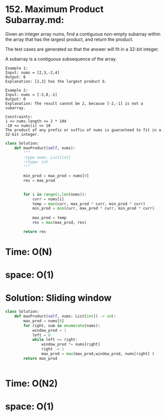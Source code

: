 # 152. Maximum Product Subarray.md:


Given an integer array nums, find a contiguous non-empty subarray within the array that has the largest product, and return the product.

The test cases are generated so that the answer will fit in a 32-bit integer.

A subarray is a contiguous subsequence of the array.

```
Example 1:
Input: nums = [2,3,-2,4]
Output: 6
Explanation: [2,3] has the largest product 6.
```
```
Example 2:
Input: nums = [-2,0,-1]
Output: 0
Explanation: The result cannot be 2, because [-2,-1] is not a subarray.
 ```
```
Constraints:
1 <= nums.length <= 2 * 104
-10 <= nums[i] <= 10
The product of any prefix or suffix of nums is guaranteed to fit in a 32-bit integer.
```

```python
class Solution:    
    def maxProduct(self, nums):
        """
        :type nums: List[int]
        :rtype: int
        """

        min_prod = max_prod = nums[0]
        res = max_prod
        

        for i in range(1,len(nums)):
            curr = nums[i]
            temp = max(curr, max_prod * curr, min_prod * curr)
            min_prod = min(curr, max_prod * curr, min_prod * curr)
            
            max_prod = temp
            res = max(max_prod, res)

        return res
```        
        
# Time: O(N)
# space: O(1)


# Solution: Sliding window

```python
class Solution:
    def maxProduct(self, nums: List[int]) -> int:
        max_prod = nums[0]      
        for right, num in enumerate(nums):
            window_prod = 1
            left = 0
            while left <= right:   
                window_prod *= nums[right]
                right -= 1
                max_prod = max(max_prod,window_prod, nums[right] )
        return max_prod
        
```   

# Time: O(N2)
# space: O(1)
